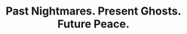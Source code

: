---
eleventyExcludeFromCollections: true
layout: 'book.html'
title: 'Past Nightmares. Present Ghosts. Future Peace.'
book: 'Past Nightmares. Present Ghosts. Future Peace.'
start: 2020
---